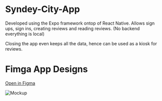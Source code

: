 # Syndey-City-App

Developed using the Expo framework ontop of React Native. Allows sign ups, sign ins, creating reviews and reading reviews. (No backend everything is local)

Closing the app even keeps all the data, hence can be used as a kiosk for reviews.

# Fimga App Designs

[Open in Figma](https://www.figma.com/file/XXIZBEmqSloW3oAOW4zgXH/COMP3130?node-id=0%3A1)

![Mockup](https://lh4.googleusercontent.com/_FtfZeQtWo7gj_VWxt7EvaAZRNx80PgCFhJ0nCxIGNb2SDP9BvRBEB3rl2SiL9UYBw0lAegXi7CyZ82JHMB-=w2203-h1096-rw "Mockup")
